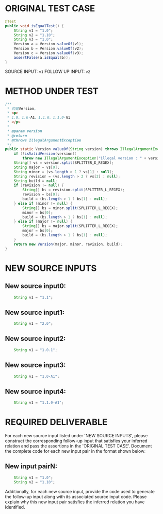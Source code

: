# ORIGINAL TEST CASE
```java
@Test
public void isEqualTest() {
    String v1 = "1.0";
    String v2 = "1.10";
    String v3 = "1.0";
    Version a = Version.valueOf(v1);
    Version b = Version.valueOf(v2);
    Version c = Version.valueOf(v3);
    assertFalse(a.isEqual(b));
}

```
SOURCE INPUT: `v1`
FOLLOW UP INPUT: `v2`


# METHOD UNDER TEST
```java
/**
 * 构建Version。
 * <p>
 * 1.0、1.0-A1、1.1.0、1.1.0-A1
 * </p>
 *
 * @param version
 * @return
 * @throws IllegalArgumentException
 */
public static Version valueOf(String version) throws IllegalArgumentException {
    if (!isValidVersion(version))
        throw new IllegalArgumentException("illegal version : " + version);
    String[] vs = version.split(SPLITTER_D_REGEX);
    String major = vs[0];
    String minor = (vs.length > 1 ? vs[1] : null);
    String revision = (vs.length > 2 ? vs[2] : null);
    String build = null;
    if (revision != null) {
        String[] bs = revision.split(SPLITTER_L_REGEX);
        revision = bs[0];
        build = (bs.length > 1 ? bs[1] : null);
    } else if (minor != null) {
        String[] bs = minor.split(SPLITTER_L_REGEX);
        minor = bs[0];
        build = (bs.length > 1 ? bs[1] : null);
    } else if (major != null) {
        String[] bs = major.split(SPLITTER_L_REGEX);
        major = bs[0];
        build = (bs.length > 1 ? bs[1] : null);
    }
    return new Version(major, minor, revision, build);
}

```


# NEW SOURCE INPUTS
## New source input0:
```java
    String v1 = "1.1";
```

## New source input1:
```java
    String v1 = "2.0";
```

## New source input2:
```java
    String v1 = "1.0.1";
```

## New source input3:
```java
    String v1 = "1.0-A1";
```

## New source input4:
```java
    String v1 = "1.1.0-A1";
```



# REQUIRED DELIVERABLE
For each new source input listed under 'NEW SOURCE INPUTS', please construct the corresponding follow-up input that satisfies your inferred relation and pass the assertions in the 'ORIGINAL TEST CASE'. Document the complete code for each new input pair in the format shown below:
## New input pairN:
```java
    String v1 = "1.0";
    String v2 = "1.10";
```

Additionally, for each new source input, provide the code used to generate the follow-up input along with its associated source input code. Please explain why this new input pair satisfies the inferred relation you have identified.